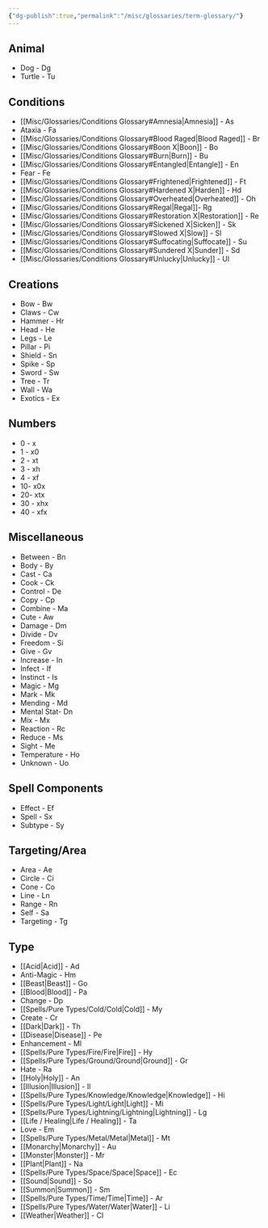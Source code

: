 ```yaml
---
{"dg-publish":true,"permalink":"/misc/glossaries/term-glossary/"}
---
```


## Animal
- Dog - Dg 
- Turtle - Tu

## Conditions
- [[Misc/Glossaries/Conditions Glossary#Amnesia\|Amnesia]] - As
- Ataxia - Fa
- [[Misc/Glossaries/Conditions Glossary#Blood Raged\|Blood Raged]] - Br
- [[Misc/Glossaries/Conditions Glossary#Boon X\|Boon]] - Bo
- [[Misc/Glossaries/Conditions Glossary#Burn\|Burn]] - Bu
- [[Misc/Glossaries/Conditions Glossary#Entangled\|Entangle]] - En
- Fear - Fe
- [[Misc/Glossaries/Conditions Glossary#Frightened\|Frightened]] - Ft
- [[Misc/Glossaries/Conditions Glossary#Hardened X\|Harden]] - Hd
- [[Misc/Glossaries/Conditions Glossary#Overheated\|Overheated]] - Oh
- [[Misc/Glossaries/Conditions Glossary#Regal\|Regal]]- Rg
- [[Misc/Glossaries/Conditions Glossary#Restoration X\|Restoration]] - Re
- [[Misc/Glossaries/Conditions Glossary#Sickened X\|Sicken]] - Sk
- [[Misc/Glossaries/Conditions Glossary#Slowed X\|Slow]] - Sl
- [[Misc/Glossaries/Conditions Glossary#Suffocating\|Suffocate]] - Su
- [[Misc/Glossaries/Conditions Glossary#Sundered X\|Sunder]] - Sd
- [[Misc/Glossaries/Conditions Glossary#Unlucky\|Unlucky]] - Ul

## Creations
- Bow - Bw
- Claws - Cw
- Hammer - Hr
- Head - He
- Legs - Le
- Pillar - Pi
- Shield - Sn
- Spike - Sp
- Sword - Sw
- Tree - Tr
- Wall - Wa
- Exotics - Ex

## Numbers
- 0 - x
- 1 - x0
- 2 - xt
- 3 - xh
- 4 - xf
- 10- x0x
- 20- xtx
- 30 - xhx
- 40 - xfx

## Miscellaneous 
- Between - Bn
- Body - By
- Cast - Ca
- Cook - Ck
- Control - De
- Copy - Cp
- Combine - Ma
- Cute - Aw
- Damage - Dm
- Divide - Dv
- Freedom - Si
- Give - Gv
- Increase - In
- Infect - If
- Instinct - Is
- Magic - Mg
- Mark - Mk
- Mending - Md
- Mental Stat- Dn
- Mix - Mx
- Reaction - Rc
- Reduce - Ms
- Sight - Me
- Temperature - Ho
- Unknown - Uo

## Spell Components
- Effect - Ef
- Spell - Sx
- Subtype - Sy

## Targeting/Area
- Area - Ae
- Circle - Ci
- Cone - Co
- Line - Ln
- Range - Rn
- Self - Sa
- Targeting - Tg

## Type
- [[Acid\|Acid]] - Ad
- Anti-Magic - Hm
- [[Beast\|Beast]] - Go
- [[Blood\|Blood]] - Pa
- Change - Dp
- [[Spells/Pure Types/Cold/Cold\|Cold]] - My
- Create - Cr
- [[Dark\|Dark]] - Th
- [[Disease\|Disease]] - Pe
- Enhancement - Ml
- [[Spells/Pure Types/Fire/Fire\|Fire]] - Hy
- [[Spells/Pure Types/Ground/Ground\|Ground]] - Gr
- Hate - Ra
- [[Holy\|Holy]] - An
- [[Illusion\|Illusion]] - Il 
- [[Spells/Pure Types/Knowledge/Knowledge\|Knowledge]] - Hi
- [[Spells/Pure Types/Light/Light\|Light]] - Mi
- [[Spells/Pure Types/Lightning/Lightning\|Lightning]] - Lg
- [[Life / Healing\|Life / Healing]] - Ta
- Love - Em
- [[Spells/Pure Types/Metal/Metal\|Metal]] - Mt
- [[Monarchy\|Monarchy]] - Au
- [[Monster\|Monster]] - Mr
- [[Plant\|Plant]] - Na
- [[Spells/Pure Types/Space/Space\|Space]] - Ec
- [[Sound\|Sound]] - So
- [[Summon\|Summon]] - Sm
- [[Spells/Pure Types/Time/Time\|Time]] - Ar
- [[Spells/Pure Types/Water/Water\|Water]] - Li
- [[Weather\|Weather]] - Cl